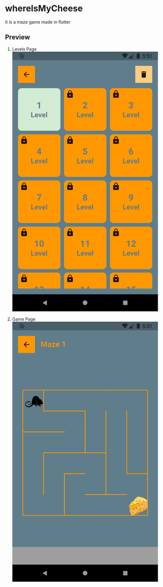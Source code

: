 # whereIsMyCheese

It is a maze game made in flutter

## Preview
1. Levels Page
![Levels Page](./screenshots/1.png)

2. Game Page
![Game Page](./screenshots/2.png)

